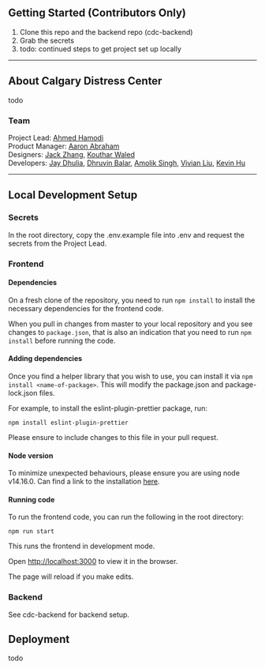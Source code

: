 ## Getting Started (Contributors Only)

1. Clone this repo and the backend repo (cdc-backend)
2. Grab the secrets
3. todo: continued steps to get project set up locally

---

## About Calgary Distress Center

todo

### Team

Project Lead: [Ahmed Hamodi](https://github.com/ahmedhamodi)\
Product Manager: [Aaron Abraham](https://github.com/aaronabraham311)\
Designers: [Jack Zhang](https://github.com/fakesquid), [Kouthar Waled](https://github.com/kouthar)\
Developers: [Jay Dhulia](https://github.com/jaydhulia), [Dhruvin Balar](https://github.com/drbalar), [Amolik Singh](https://github.com/amoliksingh), [Vivian Liu](https://github.com/vivianliu0), [Kevin Hu](https://github.com/andstun)

---

## Local Development Setup

### Secrets

In the root directory, copy the .env.example file into .env and request the secrets from the Project Lead.

### Frontend

#### Dependencies

On a fresh clone of the repository, you need to run `npm install` to install the necessary dependencies for the frontend code.

When you pull in changes from master to your local repository and you see changes to `package.json`, that is also an indication that you need to run `npm install` before running the code.

#### Adding dependencies

Once you find a helper library that you wish to use, you can install it via `npm install <name-of-package>`. This will modify the package.json and package-lock.json files.

For example, to install the eslint-plugin-prettier package, run:

```
npm install eslint-plugin-prettier
```

Please ensure to include changes to this file in your pull request.

#### Node version

To minimize unexpected behaviours, please ensure you are using node v14.16.0. Can find a link to the installation [here](https://nodejs.org/en/download/).

#### Running code

To run the frontend code, you can run the following in the root directory:

```
npm run start
```

This runs the frontend in development mode.

Open [http://localhost:3000](http://localhost:3000) to view it in the browser.

The page will reload if you make edits.

### Backend

See cdc-backend for backend setup.

## Deployment

todo
